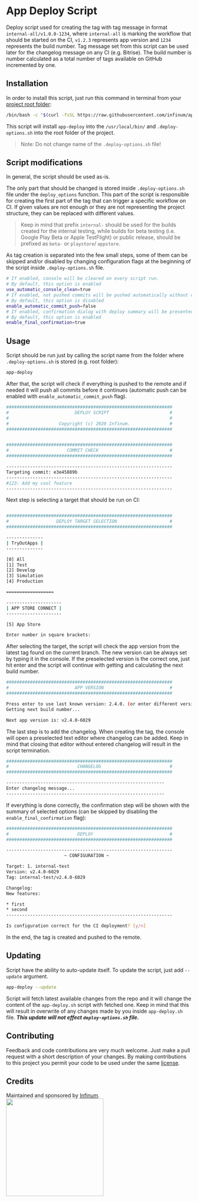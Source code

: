 # App Deploy Script



Deploy script used for creating the tag with tag message in format `internal-all/v1.0.0-1234`, where `internal-all` is marking the workflow that should be started on the CI, `v1.2.3` represents app version and `1234` represents the build number. Tag message set from this script can be used later for the changelog message on any CI (e.g. Bitrise). The build number is number calculated as a total number of tags available on GitHub incremented by one.


## Installation

In order to install this script, just run this command in terminal from your <u>project root folder</u>:
```bash
/bin/bash -c "$(curl -fsSL https://raw.githubusercontent.com/infinum/app-deploy-script/master/install.sh)"
```

This script will install `app-deploy` into the `/usr/local/bin/` and `.deploy-options.sh` into the root folder of the project.
> Note: Do not change name of the `.deploy-options.sh` file!

## Script modifications

In general, the script should be used as-is. 

The only part that should be changed is stored inside  `.deploy-options.sh` file under the `deploy_options` function. This part of the script is responsible for creating the first part of the tag that can trigger a specific workflow on CI. If given values are not enough or they are not representing the project structure, they can be replaced with different values. 
> Keep in mind that prefix `internal-` should be used for the builds created for the internal testing, while builds for beta testing (i.e. Google Play Beta or Apple TestFlight) or public release, should be prefixed as `beta-` or `playstore`/ `appstore`.

As tag creation is separated into the few small steps, some of them can be skipped and/or disabled by changing configuration flags at the beginning of the script inside `.deploy-options.sh` file.

```bash
# If enabled, console will be cleared on every script run.
# By default, this option is enabled
use_automatic_console_clean=true
# If enabled, not pushed commits will be pushed automatically without confirmation dialog.
# By default, this option is disabled
enable_automatic_commit_push=false
# If enabled, confirmation dialog with deploy summary will be presented.
# By default, this option is enabled
enable_final_confirmation=true
```

## Usage

Script should be run just by calling the script name from the folder where `.deploy-options.sh` is stored (e.g. root folder):

```bash
app-deploy
```

After that, the script will check if everything is pushed to the remote and if needed it will push all commits before it continues (automatic push can be enabled with `enable_automatic_commit_push` flag). 

```bash
###############################################################
#                         DEPLOY SCRIPT                       #
#                                                             #
#                   Copyright (c) 2020 Infinum.               #
###############################################################


###############################################################
#                      COMMIT CHECK                           #
###############################################################

---------------------------------------------------------------
Targeting commit: e3e45889b
---------------------------------------------------------------
#123: Add my cool feature
---------------------------------------------------------------
```

Next step is selecting a target that should be run on CI:

```bash

###############################################################
#                  DEPLOY TARGET SELECTION                    #
###############################################################

--------------
| TryOutApps |
--------------

[0] All
[1] Test
[2] Develop
[3] Simulation
[4] Production

==================

---------------------
| APP STORE CONNECT |
---------------------

[5] App Store

Enter number in square brackets:
```

After selecting the target, the script will check the app version from the latest tag found on the current branch. The new version can be always set by typing it in the console. If the preselected version is the correct one, just hit enter and the script will continue with getting and calculating the next build number.

```bash
###############################################################
#                         APP VERSION                         #
###############################################################

Press enter to use last known version: 2.4.0. (or enter different version)
Getting next build number...

Next app version is: v2.4.0-6029
```

The last step is to add the changelog. When creating the tag, the console will open a preselected text editor where changelog can be added. Keep in mind that closing that editor without entered changelog will result in the script termination.

```bash
###############################################################
#                          CHANGELOG                          #
###############################################################

------------------------------------------------------------
Enter changelog message...
------------------------------------------------------------
```

If everything is done correctly, the confirmation step will be shown with the summary of selected options (can be skipped by disabling the `enable_final_confirmation` flag):

```bash
###############################################################
#                          DEPLOY                             #
###############################################################

---------------------------------------------------------------
                      ~ CONFIGURATION ~

Target: 1. internal-test
Version: v2.4.0-6029
Tag: internal-test/v2.4.0-6029

Changelog:
New features:

* first
* second
---------------------------------------------------------------

Is configuration correct for the CI deployment? [y/n]
```

In the end, the tag is created and pushed to the remote. 



## Updating

Script have the ability to auto-update itself. To update the script, just add `--update` argument.
```bash
app-deploy --update
```

Script will fetch latest available changes from the repo and it will change the content of the `app-deploy.sh` script with fetched one. Keep in mind that this will result in overwrite of any changes made by you inside `app-deploy.sh` file. ***This update will not effect `deploy-options.sh` file.***



## Contributing

Feedback and code contributions are very much welcome. Just make a pull request with a short description of your changes. By making contributions to this project you permit your code to be used under the same [license](https://github.com/infinum/app-deploy-script/blob/master/LICENSE).



## Credits

Maintained and sponsored by [Infinum](http://www.infinum.com).
<a href='https://infinum.com'>
  <img src='https://infinum.com/infinum.png' href='https://infinum.com' width='264'>
</a>